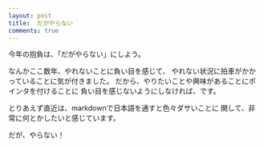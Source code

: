 ```yaml
---
layout: post
title:  だがやらない
comments: true
---
```

今年の抱負は、「だがやらない」にしよう。

なんかここ数年、やれないことに負い目を感じて、
やれない状況に拍車がかかっていることに気が付きました。
だから、やりたいことや興味があることにポインタを付けることに
負い目を感じないようにしなければ、です。

とりあえず直近は、markdownで日本語を通すと色々ダサいことに
関して、非常に何とかしたいと感じています。

だが、やらない！